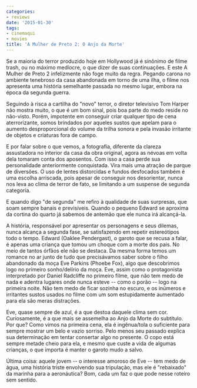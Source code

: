 ```yaml
---
categories:
- reviews
date: '2015-01-30'
tags:
- cinemaqui
- movies
title: 'A Mulher de Preto 2: O Anjo da Morte'
---
```


Se a maioria do terror produzido hoje em Hollywood já é sinônimo de filme trash, ou no máximo medíocre, o que dizer de suas continuações. E este A Mulher de Preto 2 infelizmente não foge muito da regra. Pegando carona no ambiente tenebroso da casa abandonada em torno de uma ilha, o filme nos apresenta uma história semelhante passada no mesmo lugar, embora na época da segunda guerra.

Seguindo à risca a cartilha do "novo" terror, o diretor televisivo Tom Harper não mostra muito, o que é um bom sinal, pois boa parte do medo reside no não-visto. Porém, impotente em conseguir criar qualquer tipo de cena aterrorizante, somos brindados por aqueles sustos que apelam para o aumento desproporcional do volume da trilha sonora e pela invasão irritante de objetos e criaturas fora de campo.

E por falar sobre o que vemos, a fotografia, diferente da clareza assustadora no interior da casa da obra original, agora as névoas em volta dela tomaram conta dos aposentos. Com isso a casa perde sua personalidade anteriormente conquistada. Vira mais uma atração de parque de diversões. O uso de lentes distorcidas e fundos desfocados também  é uma escolha arriscada, pois apesar de conseguir nos desorientar, nunca nos leva ao clima de terror de fato, se limitando a um suspense de segunda categoria.

E quando digo "de segunda" me refiro à qualidade de suas surpresas, que soam sempre banais e previsíveis. Quando o pequeno Edward se aproxima da cortina do quarto já sabemos de antemão que ele nunca irá alcançá-la.

A história, responsável por apresentar os personagens e seus dilemas, nunca alcança a segunda fase, se satisfazendo em repetir estereótipos todo o tempo. Edward (Oaklee Pendergast), o garoto que se recusa a falar, é apenas uma criança que tomou um choque com a morte dos pais. No meio de tantos órfãos ele não se destaca. Da mesma forma temos um romance no ar junto de tudo que precisávamos saber sobre o filho abandonado da moça Eve Parkins (Phoebe Fox), algo que descobrimos logo no primeiro sonho/delírio da moça. Eve, assim como o protagonista interpretado por Daniel Radcliffe no primeiro filme, que não tem medo de nada e adentra lugares onde nunca esteve -- como o porão -- logo na primeira noite. Não tem medo de ficar sozinha no escuro, e os inúmeros e irritantes sustos usados no filme com um som estupidamente aumentado para ela são meras distrações.

Eve, quase sempre de azul, é a que destoa daquele clima sem cor. Curiosamente, é a que mais se assemelha ao Anjo da Morte do subtítulo. Por que? Como vimos na primeira cena, ela é ingênua/tola o suficiente para sempre mostrar um belo e vazio sorriso. Pelo menos seu passado explica sua determinação em tentar consertar algo no presente. O copo está sempre metade cheio para ela, e mesmo que custe a vida de algumas crianças, o que importa é manter o garoto mudo a salvo.

Última coisa: aquele jovem -- o interesse amoroso de Eve -- tem medo de água, uma história triste envolvendo sua tripulação, mas ele é "rebaixado" da marinha para a aeronáutica? Bom, cada um faz o que pode nesse roteiro sem sentido.